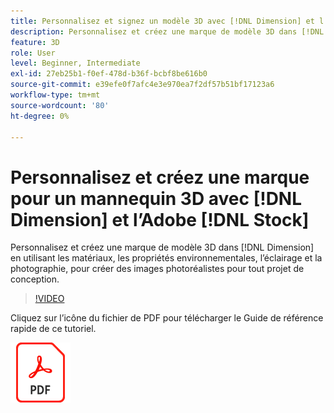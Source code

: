 ```yaml
---
title: Personnalisez et signez un modèle 3D avec [!DNL Dimension] et l'Adobe [!DNL Stock]
description: Personnalisez et créez une marque de modèle 3D dans [!DNL [!DNL Dimension]] à l'aide de matériaux, de propriétés environnementales, d'éclairage et de la photographie, pour créer des images photoréalistes pour tout projet de conception
feature: 3D
role: User
level: Beginner, Intermediate
exl-id: 27eb25b1-f0ef-478d-b36f-bcbf8be616b0
source-git-commit: e39efe0f7afc4e3e970ea7f2df57b51bf17123a6
workflow-type: tm+mt
source-wordcount: '80'
ht-degree: 0%

---
```


# Personnalisez et créez une marque pour un mannequin 3D avec [!DNL Dimension] et l’Adobe [!DNL Stock]

Personnalisez et créez une marque de modèle 3D dans [!DNL Dimension] en utilisant les matériaux, les propriétés environnementales, l’éclairage et la photographie, pour créer des images photoréalistes pour tout projet de conception.

>[!VIDEO](https://video.tv.adobe.com/v/331005?hidetitle=true)

Cliquez sur l’icône du fichier de PDF pour télécharger le Guide de référence rapide de ce tutoriel.

[![Icône De Fichier PDF](../assets/acrobat_PDF_96.png)](../quick-reference/SkiptheShootGettheShot.pdf)
